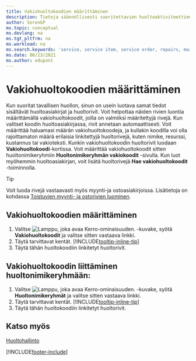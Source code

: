```yaml
---
title: Vakiohuoltokoodien määrittäminen
description: Tietoja säännöllisesti suoritettavien huoltoaktiviteettien koodien määrittämisestä ennalta määritetyillä huoltoriveillä.
author: SorenGP
ms.topic: conceptual
ms.devlang: na
ms.tgt_pltfrm: na
ms.workload: na
ms.search.keywords: 'service, service item, service order, repairs, maintenance'
ms.date: 06/23/2021
ms.author: edupont
---
```


# <a name="set-up-standard-service-codes" />Vakiohuoltokoodien määrittäminen

Kun suoritat tavallisen huollon, sinun on usein luotava samat tiedot sisältävät huoltoasiakirjat ja huoltorivit. Voit helpottaa näiden rivien luontia määrittämällä vakiohuoltokoodit, joilla on valmiiksi määritettyjä rivejä. Kun valitset koodin huoltoasiakirjassa, rivit annetaan automaattisesti. Voit määrittää haluamasi määrän vakiohuoltokoodeja, ja kullakin koodilla voi olla rajoittamaton määrä erilaisia linkitettyjä huoltorivejä, kuten nimike, resurssi, kustannus tai vakioteksti. Kunkin vakiohuoltokoodin huoltorivit luodaan **Vakiohuoltokoodi**-kortissa. Voit määrittää vakiohuoltokoodit sitten huoltonimikeryhmiin **Huoltonimikeryhmän vakiokoodit** -sivulla. Kun luot myöhemmin huoltoasiakirjan, voit lisätä huoltorivejä **Hae vakiohuoltokoodit** -toiminnolla.  
  
> [!Tip]
> Voit luoda rivejä vastaavasti myös myynti-ja ostoasiakirjoissa. Lisätietoja on kohdassa [Toistuvien myynti- ja ostorivien luominen](sales-how-work-standard-lines.md).  
  
## <a name="to-set-up-a-standard-service-code" />Vakiohuoltokoodien määrittäminen

1. Valitse ![Lamppu, joka avaa Kerro-ominaisuuden.](media/ui-search/search_small.png "Kerro, mitä haluat tehdä") -kuvake, syötä **Vakiohuoltokoodit** ja valitse sitten vastaava linkki.  
2. Täytä tarvittavat kentät. [!INCLUDE[tooltip-inline-tip](includes/tooltip-inline-tip_md.md)]  
3. Täytä tähän huoltokoodiin linkitetyt huoltorivit.  

## <a name="to-assign-a-standard-service-code-to-a-service-item-group" />Vakiohuoltokoodin liittäminen huoltonimikeryhmään:

1. Valitse ![Lamppu, joka avaa Kerro-ominaisuuden.](media/ui-search/search_small.png "Kerro, mitä haluat tehdä") -kuvake, syötä **Huoltonimikeryhmät** ja valitse sitten vastaava linkki.  
2. Täytä tarvittavat kentät. [!INCLUDE[tooltip-inline-tip](includes/tooltip-inline-tip_md.md)]
3. Täytä tähän huoltokoodiin linkitetyt huoltorivit.  

## <a name="see-also" />Katso myös

[Huoltohallinto](service-service.md)

[!INCLUDE[footer-include](includes/footer-banner.md)]
